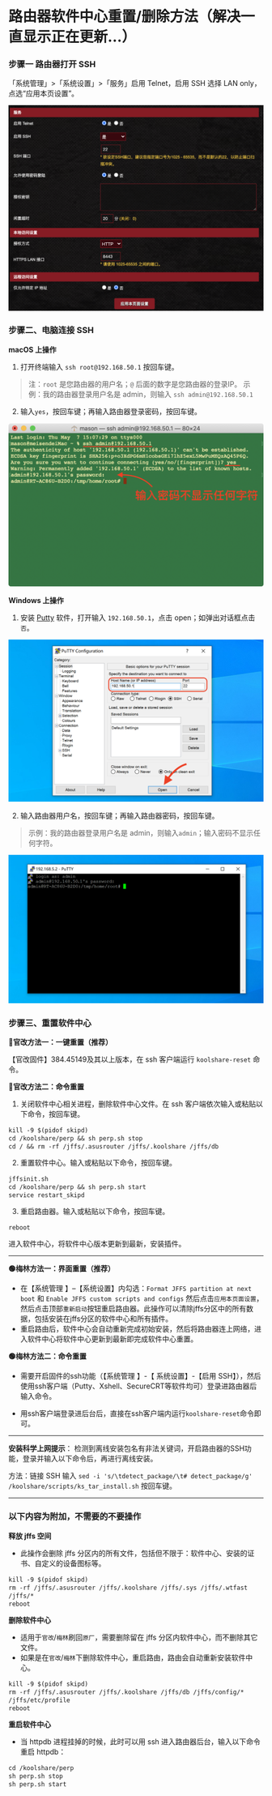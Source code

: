 # 路由器软件中心重置/删除方法（解决一直显示正在更新…）

### 步骤一 路由器打开 SSH
「系统管理」>「系统设置」>「服务」启用 Telnet，启用 SSH 选择 LAN only，点选“应用本页设置”。

![](pic/01kaiqissh.png)



### 步骤二、电脑连接 SSH
**macOS 上操作**
1. 打开终端输入 `ssh root@192.168.50.1` 按回车键。
> 注：`root` 是您路由器的用户名；`@` 后面的数字是您路由器的登录IP。
> 示例：我的路由器登录用户名是 admin，则输入 `ssh admin@192.168.50.1`
2. 输入`yes`，按回车键；再输入路由器登录密码，按回车键。

![](pic/02macssh.png)

**Windows 上操作**
1. 安装 [Putty](https://www.chiark.greenend.org.uk/~sgtatham/putty/latest.html) 软件，打开输入 `192.168.50.1`，点击 open；如弹出对话框点击`否`。

![](pic/03winssh1.png)

2. 输入路由器用户名，按回车键；再输入路由器密码，按回车键。
>示例：我的路由器登录用户名是 admin，则输入`admin`；输入密码不显示任何字符。

![](pic/04winssh2.png)

### 步骤三、重置软件中心
**🔴官改方法一：一键重置（推荐）**

【官改固件】384.45149及其以上版本，在 ssh 客户端运行 `koolshare-reset` 命令。

**🔴官改方法二：命令重置**

1. 关闭软件中心相关进程，删除软件中心文件。在 ssh 客户端依次输入或粘贴以下命令，按回车键。

```
kill -9 $(pidof skipd)
cd /koolshare/perp && sh perp.sh stop
cd / && rm -rf /jffs/.asusrouter /jffs/.koolshare /jffs/db
```
2. 重置软件中心。输入或粘贴以下命令，按回车键。

```
jffsinit.sh
cd /koolshare/perp && sh perp.sh start
service restart_skipd
```
3. 重启路由器。输入或粘贴以下命令，按回车键。

```
reboot
```
进入软件中心，将软件中心版本更新到最新，安装插件。

---

**🟢梅林方法一：界面重置（推荐）**

* 在【系统管理 】–【系统设置】内勾选：`Format JFFS partition at next boot` 和 `Enable JFFS custom scripts and configs` 然后点击`应用本页面设置`，然后点击顶部`重新启动`按钮重启路由器。此操作可以清除jffs分区中的所有数据，包括安装在jffs分区的软件中心和所有插件。
* 重启路由后，软件中心会自动重新完成初始安装，然后将路由器连上网络，进入软件中心将软件中心更新到最新即完成软件中心重置。

**🟢梅林方法二：命令重置**

* 需要开启固件的ssh功能（【系统管理 】-【 系统设置】-【启用 SSH】），然后使用ssh客户端（Putty、Xshell、SecureCRT等软件均可）登录进路由器后输入命令。

* 用ssh客户端登录进后台后，直接在ssh客户端内运行`koolshare-reset`命令即可。

---

**安装科学上网提示**： 检测到离线安装包名有非法关键词，开启路由器的SSH功能，登录并输入以下命令后，再进行离线安装。

方法：链接 SSH 输入 `sed -i 's/\tdetect_package/\t# detect_package/g' /koolshare/scripts/ks_tar_install.sh` 按回车键。

---
### 以下内容为附加，不需要的不要操作
**释放 jffs 空间**
* 此操作会删除 jffs 分区内的所有文件，包括但不限于：软件中心、安装的证书、自定义的设备图标等。
```
kill -9 $(pidof skipd)
rm -rf /jffs/.asusrouter /jffs/.koolshare /jffs/.sys /jffs/.wtfast /jffs/*
reboot
```

**删除软件中心**
* 适用于`官改`/`梅林`刷回`原厂`，需要删除留在 jffs 分区内软件中心，而不删除其它文件。
* 如果是在`官改`/`梅林`下删除软件中心，重启路由，路由会自动重新安装软件中心。
```
kill -9 $(pidof skipd)
rm -rf /jffs/.asusrouter /jffs/.koolshare /jffs/db /jffs/config/* /jffs/etc/profile
reboot
```
**重启软件中心**
* 当 httpdb 进程挂掉的时候，此时可以用 ssh 进入路由器后台，输入以下命令重启 httpdb：
```
cd /koolshare/perp
sh perp.sh stop
sh perp.sh start
```